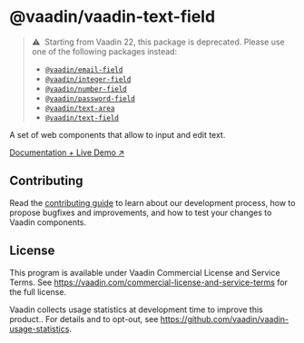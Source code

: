 # @vaadin/vaadin-text-field

> ⚠️&nbsp; Starting from Vaadin 22, this package is deprecated.
> Please use one of the following packages instead:
>
> - [`@vaadin/email-field`](https://www.npmjs.com/package/@vaadin/email-field)
> - [`@vaadin/integer-field`](https://www.npmjs.com/package/@vaadin/integer-field)
> - [`@vaadin/number-field`](https://www.npmjs.com/package/@vaadin/number-field)
> - [`@vaadin/password-field`](https://www.npmjs.com/package/@vaadin/password-field)
> - [`@vaadin/text-area`](https://www.npmjs.com/package/@vaadin/text-area)
> - [`@vaadin/text-field`](https://www.npmjs.com/package/@vaadin/text-field)

A set of web components that allow to input and edit text.

[Documentation + Live Demo ↗](https://vaadin.com/docs/latest/components/text-field)

## Contributing

Read the [contributing guide](https://vaadin.com/docs/latest/contributing/overview) to learn about our development process, how to propose bugfixes and improvements, and how to test your changes to Vaadin components.

## License

This program is available under Vaadin Commercial License and Service Terms.
See https://vaadin.com/commercial-license-and-service-terms for the full
license.

Vaadin collects usage statistics at development time to improve this product..
For details and to opt-out, see https://github.com/vaadin/vaadin-usage-statistics.
